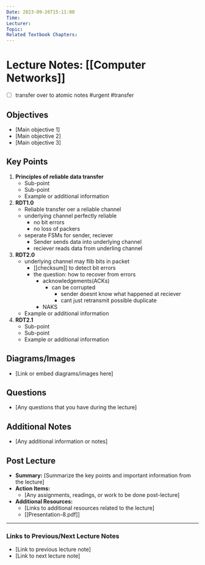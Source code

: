 ```yaml
---
Date: 2023-09-26T15:11:00
Time: 
Lecturer: 
Topic: 
Related Textbook Chapters:
---
```



# Lecture Notes: [[Computer Networks]]

- [ ] transfer over to atomic notes #urgent #transfer 
## Objectives
- [Main objective 1]
- [Main objective 2]
- [Main objective 3]

## Key Points
1. **Principles of reliable data transfer**
   - Sub-point
   - Sub-point
   - Example or additional information
2. **RDT1.0**
   - Reliable transfer oer a reliable channel
   - underlying channel perfectly reliable
	   - no bit errors
	   - no loss of packers
   - seperate FSMs for sender, reciever
	   - Sender sends data into underlying channel
	   - reciever reads data from underling channel
3. **RDT2.0**
	- underlying channel may flib bits in packet
		- [[checksum]] to detect bit errors
		- the question: how to recover from errors
			- acknowledgements(ACKs)
				- can be corrupted 
					- sender doesnt know what happened at reciever
					- cant just retransmit possible duplicate
			- NAKS
   - Example or additional information
4. **RDT2.1**
   - Sub-point
   - Sub-point
   - Example or additional information

## Diagrams/Images
- [Link or embed diagrams/images here]

## Questions
- [Any questions that you have during the lecture]

## Additional Notes
- [Any additional information or notes]

## Post Lecture
- **Summary:** [Summarize the key points and important information from the lecture]
- **Action Items:** 
  - [Any assignments, readings, or work to be done post-lecture]
- **Additional Resources:**
  - [Links to additional resources related to the lecture]
  - [[Presentation-8.pdf]]

---

### Links to Previous/Next Lecture Notes
- [Link to previous lecture note]
- [Link to next lecture note]




